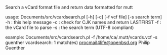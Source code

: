 
   Search a vCard format file and return data formatted for mutt
   
   usage: Documents/src/vcardsearch.pl [-h] [-c] [-f vcf file] [-s search term]
     -h        : this help message
     -c        : check for CJK names and return LASTFIRST
     -f        : the vCard file to parse
     -s        : the search term (UTF-8 compliant)

   example: 
   Documents/src/vcardsearch.pl -f /home/ca/.mutt/vcards.vcf -s guenther
   vcardsearch:    1 match(es)
   procmail4life@openbsd.org      Philip Guenther

